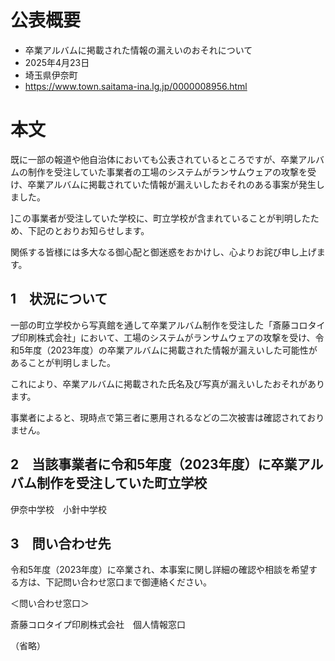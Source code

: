 # 公表概要
- 卒業アルバムに掲載された情報の漏えいのおそれについて
- 2025年4月23日
- 埼玉県伊奈町
- https://www.town.saitama-ina.lg.jp/0000008956.html

# 本文
既に一部の報道や他自治体においても公表されているところですが、卒業アルバムの制作を受注していた事業者の工場のシステムがランサムウェアの攻撃を受け、卒業アルバムに掲載されていた情報が漏えいしたおそれのある事案が発生しました。

]この事業者が受注していた学校に、町立学校が含まれていることが判明したため、下記のとおりお知らせします。

関係する皆様には多大なる御心配と御迷惑をおかけし、心よりお詫び申し上げます。


## 1　状況について
一部の町立学校から写真館を通して卒業アルバム制作を受注した「斎藤コロタイプ印刷株式会社」において、工場のシステムがランサムウェアの攻撃を受け、令和5年度（2023年度）の卒業アルバムに掲載された情報が漏えいした可能性があることが判明しました。

これにより、卒業アルバムに掲載された氏名及び写真が漏えいしたおそれがあります。

事業者によると、現時点で第三者に悪用されるなどの二次被害は確認されておりません。


## 2　当該事業者に令和5年度（2023年度）に卒業アルバム制作を受注していた町立学校
伊奈中学校　小針中学校


## 3　問い合わせ先
令和5年度（2023年度）に卒業され、本事案に関し詳細の確認や相談を希望する方は、下記問い合わせ窓口まで御連絡ください。

＜問い合わせ窓口＞

斎藤コロタイプ印刷株式会社　個人情報窓口

（省略）
